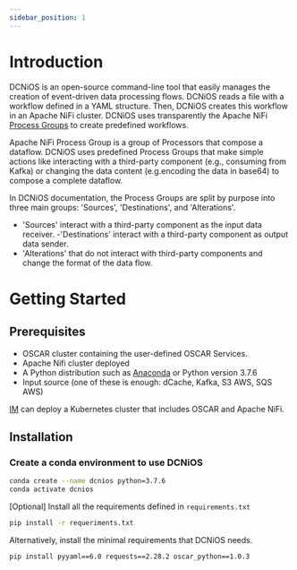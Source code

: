 ```yaml
---
sidebar_position: 1
---
```


# Introduction

DCNiOS is an open-source command-line tool that easily manages the creation of event-driven data processing flows. DCNiOS reads a file with a workflow defined in a YAML structure. Then, DCNiOS creates this workflow in an Apache NiFi cluster. DCNiOS uses transparently the Apache NiFi [Process Groups](https://nifi.apache.org/docs/nifi-docs/html/user-guide.html#Configuring_a_ProcessGroup) to create predefined workflows.


Apache NiFi Process Group is a group of Processors that compose a dataflow. DCNiOS uses predefined Process Groups that make simple actions like interacting with a third-party component (e.g., consuming from Kafka) or changing the data content (e.g.encoding the data in base64) to compose a complete dataflow. 

In DCNiOS documentation, the Process Groups are split by purpose into three main groups: 'Sources', 'Destinations', and 'Alterations'.
- 'Sources' interact with a third-party component  as the input data receiver.
-'Destinations' interact with a third-party component as output data sender.
- 'Alterations' that do not interact with third-party components and change the format of the data flow.













# Getting Started

## Prerequisites

- OSCAR cluster containing the user-defined OSCAR Services. [](https://github.com/grycap/oscar/tree/master/examples)
- Apache Nifi cluster deployed
- A Python distribution such as [Anaconda](https://www.anaconda.com/) or Python version 3.7.6
- Input source (one of these is enough: dCache, Kafka, S3 AWS, SQS AWS)


[IM](https://www.grycap.upv.es/im/index.php) can deploy a Kubernetes cluster that includes OSCAR and Apache NiFi.


## Installation

### Create a conda environment to use DCNiOS

``` bash
conda create --name dcnios python=3.7.6
conda activate dcnios
```

[Optional] Install all the requirements defined in `requirements.txt`

``` bash
pip install -r requeriments.txt
```

Alternatively, install the minimal requirements that DCNiOS needs.


``` bash
pip install pyyaml==6.0 requests==2.28.2 oscar_python==1.0.3
```
